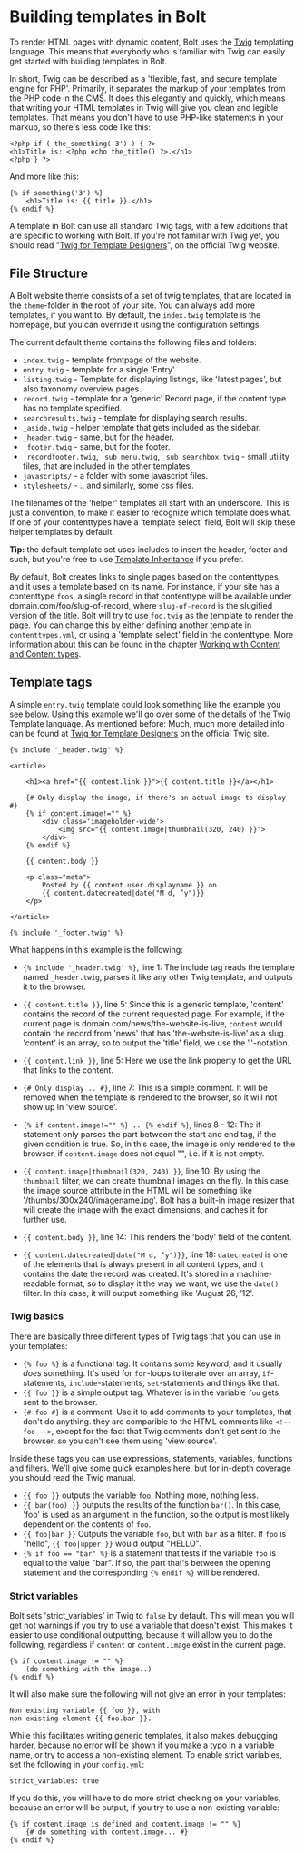 Building templates in Bolt
===========================

To render HTML pages with dynamic content, Bolt uses the [Twig][twig]
templating language. This means that everybody who is familiar with Twig can
easily get started with building templates in Bolt.

In short, Twig can be described as a 'flexible, fast, and secure template
engine for PHP'. Primarily, it separates the markup of your templates from the
PHP code in the CMS. It does this elegantly and quickly, which means that
writing your HTML templates in Twig will give you clean and legible templates.
That means you don't have to use PHP-like statements in your markup, so there's
less code like this:

```
<?php if ( the_something('3') ) { ?>
<h1>Title is: <?php echo the_title() ?>.</h1>
<?php } ?>
```

And more like this:

```
{% if something('3') %}
	<h1>Title is: {{ title }}.</h1>
{% endif %}
```

A template in Bolt can use all standard Twig tags, with a few additions that
are specific to working with Bolt. If you're not familiar with Twig yet, you
should read "[Twig for Template Designers][2]", on the official Twig website.

File Structure
--------------

A Bolt website theme consists of a set of twig templates, that are located in
the `theme`-folder in the root of your site. You can always add more templates,
if you want to. By default, the `index.twig` template is the homepage, but you
can override it using the configuration settings.

The current default theme contains the following files and folders:

  - `index.twig` - template frontpage of the website.
  - `entry.twig` - template for a single 'Entry'.
  - `listing.twig` - Template for displaying listings, like 'latest pages', but
    also taxonomy overview pages.
  - `record.twig` - template for a 'generic' Record page, if the content type
    has no template specified.
  - `searchresults.twig` - template for displaying search results.
  - `_aside.twig` - helper template that gets included as the sidebar.
  - `_header.twig` - same, but for the header.
  - `_footer.twig` - same, but for the footer.
  - `_recordfooter.twig`, `_sub_menu.twig`, `_sub_searchbox.twig` - small
    utility files, that are included in the other templates
  - `javascripts/` - a folder with some javascript files.
  - `stylesheets/` - .. and similarly, some css files.

The filenames of the 'helper' templates all start with an underscore. This is
just a convention, to make it easier to recognize which template does what. If
one of your contenttypes have a 'template select' field, Bolt will skip these
helper templates by default.

<p class="tip"> <strong>Tip:</strong> the default template set uses includes
to insert the header, footer and such, but you're free to use
<a href="http://twig.sensiolabs.org/doc/templates.html#template-inheritance">Template Inheritance</a>
if you prefer. </p>

By default, Bolt creates links to single pages based on the contenttypes, and
it uses a template based on its name. For instance, if your site has a
contenttype `foos`, a single record in that contenttype will be available under
<a>domain.com/foo/slug-of-record</a>, where `slug-of-record` is the slugified
version of the title. Bolt will try to use `foo.twig` as the template to render
the page. You can change this by either defining another template in
`contenttypes.yml`, or using a 'template select' field in the contenttype. More
information about this can be found in the chapter
[Working with Content and Content types](/contenttypes-and-records).


Template tags
-------------

A simple `entry.twig` template could look something like the example you see
below. Using this example we'll go over some of the details of the Twig
Template language. As mentioned before: Much, much more detailed info can be
found at [Twig for Template Designers][2] on the official Twig site.

```
{% include '_header.twig' %}

<article>

    <h1><a href="{{ content.link }}">{{ content.title }}</a></h1>

    {# Only display the image, if there's an actual image to display #}
    {% if content.image!="" %}
        <div class='imageholder-wide'>
        	<img src="{{ content.image|thumbnail(320, 240) }}">
        </div>
    {% endif %}

    {{ content.body }}

    <p class="meta">
    	Posted by {{ content.user.displayname }} on
    	{{ content.datecreated|date("M d, ’y")}}
    </p>

</article>

{% include '_footer.twig' %}
```

What happens in this example is the following:

  - `{% include '_header.twig' %}`, line 1: The include tag reads the template
    named `_header.twig`, parses it like any other Twig template, and outputs
    it to the browser.

  - `{{ content.title }}`, line 5: Since this is a generic template, 'content'
    contains the record of the current requested page. For example, if the
    current page is <a>domain.com/news/the-website-is-live</a>, `content` would
    contain the record from 'news' that has 'the-website-is-live' as a slug.
    'content' is an array, so to output the 'title' field, we use the
    '.'-notation.

  - `{{ content.link }}`, line 5: Here we use the link property to get the URL
    that links to the content.

  - `{# Only display .. #}`, line 7: This is a simple comment. It will be
    removed when the template is rendered to the browser, so it will not show
    up in 'view source'.

  - `{% if content.image!="" %} .. {% endif %}`, lines 8 - 12: The if-statement
    only parses the part between the start and end tag, if the given condition
    is true. So, in this case, the image is only rendered to the browser, if
    `content.image` does not equal "", i.e. if it is not empty.

  - `{{ content.image|thumbnail(320, 240) }}`, line 10: By using the
    `thumbnail` filter, we can create thumbnail images on the fly. In this
    case, the image source attribute in the HTML will be something like
    '/thumbs/300x240/imagename.jpg'. Bolt has a built-in image resizer that
    will create the image with the exact dimensions, and caches it for further
    use.

  - `{{ content.body }}`, line 14: This renders the 'body' field of the
    content.

  - `{{ content.datecreated|date("M d, ’y")}}`, line 18: `datecreated` is one
    of the elements that is always present in all content types, and it
    contains the date the record was created. It's stored in a machine-readable
    format, so to display it the way we want, we use the `date()` filter. In
    this case, it will output something like 'August 26, ’12'.

### Twig basics

There are basically three different types of Twig tags that you can use in your templates:

  - `{% foo %}` is a functional tag. It contains some keyword, and it usually
    _does_ something. It's used for `for`-loops to iterate over an array,
    `if`-statements, `include`-statements, `set`-statements and things like
    that.
  - `{{ foo }}` is a simple output tag. Whatever is in the variable `foo` gets
    sent to the browser.
  - `{# foo #}` is a comment. Use it to add comments to your templates, that
    don't do anything. they are comparible to the HTML comments like `<!-- foo
    -->`, except for the fact that Twig comments don't get sent to the browser,
    so you can't see them using 'view source'.

Inside these tags you can use expressions, statements, variables, functions and
filters. We'll give some quick examples here, but for in-depth coverage you
should read the Twig manual.

  - `{{ foo }}` outputs the variable `foo`. Nothing more, nothing less.
  - `{{ bar(foo) }}` outputs the results of the function `bar()`. In this case,
    'foo' is used as an argument in the function, so the output is most likely
    dependent on the contents of `foo`.
  - `{{ foo|bar }}` Outputs the variable `foo`, but with `bar` as a filter. If
    `foo` is "hello", `{{ foo|upper }}` would output "HELLO".
  - `{% if foo == "bar" %}` is a statement that tests if the variable `foo` is
    equal to the value "bar". If so, the part that's between the opening
    statement and the corresponding `{% endif %}` will be rendered.


### Strict variables

Bolt sets 'strict_variables' in Twig to `false` by default. This will mean you
will get not warnings if you try to use a variable that doesn't exist. This
makes it easier to use conditional outputting, because it will allow you to do
the following, regardless if `content` or `content.image` exist in the current
page.

```
{% if content.image != "" %}
	(do something with the image..)
{% endif %}
```

It will also make sure the following will not give an error in your templates:

```
Non existing variable {{ foo }}, with
non existing element {{ foo.bar }}.
```

While this facilitates writing generic templates, it also makes debugging
harder, because no error will be shown if you make a typo in a variable name,
or try to access a non-existing element. To enable strict variables, set the
following in your `config.yml`:

```
strict_variables: true
```

If you do this, you will have to do more strict checking on your variables,
because an error will be output, if you try to use a non-existing variable:

```
{% if content.image is defined and content.image != "" %}
	{# do something with content.image... #}
{% endif %}
```

[twig]: http://twig.sensiolabs.org/documentation
[2]: http://twig.sensiolabs.org/doc/templates.html